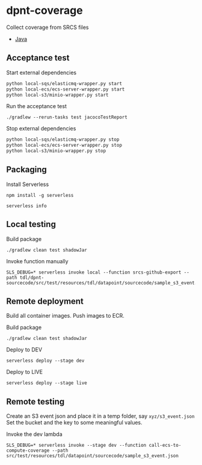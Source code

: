 # dpnt-coverage
Collect coverage from SRCS files

- [Java](./java/README.md)


## Acceptance test

Start external dependencies
```bash
python local-sqs/elasticmq-wrapper.py start
python local-ecs/ecs-server-wrapper.py start
python local-s3/minio-wrapper.py start
```

Run the acceptance test

```
./gradlew --rerun-tasks test jacocoTestReport
```

Stop external dependencies
```bash
python local-sqs/elasticmq-wrapper.py stop
python local-ecs/ecs-server-wrapper.py stop
python local-s3/minio-wrapper.py stop
```

## Packaging

Install Serverless
```
npm install -g serverless

serverless info
```

## Local testing

Build package
```
./gradlew clean test shadowJar
```

Invoke function manually
```
SLS_DEBUG=* serverless invoke local --function srcs-github-export --path tdl/dpnt-sourcecode/src/test/resources/tdl/datapoint/sourcecode/sample_s3_event.json
```

## Remote deployment

Build all container images.
Push images to ECR.

Build package
```
./gradlew clean test shadowJar
```

Deploy to DEV
```
serverless deploy --stage dev
```

Deploy to LIVE
```
serverless deploy --stage live
```

## Remote testing

Create an S3 event json and place it in a temp folder, say `xyz/s3_event.json`
Set the bucket and the key to some meaningful values.

Invoke the dev lambda

```
SLS_DEBUG=* serverless invoke --stage dev --function call-ecs-to-compute-coverage --path src/test/resources/tdl/datapoint/sourcecode/sample_s3_event.json
```

